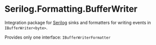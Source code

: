 # Serilog.Formatting.BufferWriter

Integration package for [Serilog](https://serilog.net) sinks and formatters for writing events in `IBufferWriter<byte>`.

Provides only one interface: `IBufferWriterFormatter`